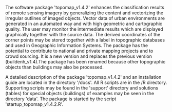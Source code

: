 The software package 'topomap_v1.4.2' enhances the classification results of remote sensing imagery 
by generalizing the content and vectorizing the irregular outlines of imaged objects. Vector data of 
urban environments are generated in an automated way and with high geometric and cartographic quality. 
The user may monitor the intermediate results which are displayed graphically together with the source data. 
The derived coordinates of the corner points may be stored together with a label in topographic databases 
and used in Geographic Information Systems. The package has the potential to contribute to national and private mapping 
projects and to crowd sourcing. It is a new version and replaces the previous version (buildenh_v1.4).The package
has been renamed because other topographic objects than buildings may also be processed. 

A detailed description of the package 'topomap_v1.4.2' and an installation guide are located in the directory '/docs'. 
All R scripts are in the /R directory. Supporting scripts may be found in the 'support' directory and solutions (tables) 
for special objects (buildings) of examples may be seen in the directory 'data'. The package is started by the script
'startup_topomap_v1.4.2.R'.  

